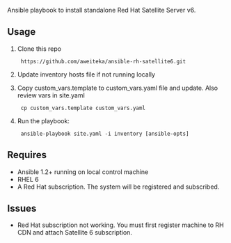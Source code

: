 Ansible playbook to install standalone Red Hat Satellite Server v6.

## Usage ##
1. Clone this repo

        https://github.com/aweiteka/ansible-rh-satellite6.git

2. Update inventory hosts file if not running locally
3. Copy custom_vars.template to custom_vars.yaml file and update. Also review vars in site.yaml

        cp custom_vars.template custom_vars.yaml

4. Run the playbook:

        ansible-playbook site.yaml -i inventory [ansible-opts]

## Requires ##
 * Ansible 1.2+ running on local control machine
 * RHEL 6
 * A Red Hat subscription. The system will be registered and subscribed.

## Issues ##
 * Red Hat subscription not working. You must first register machine to RH CDN and attach Satellite 6 subscription.
